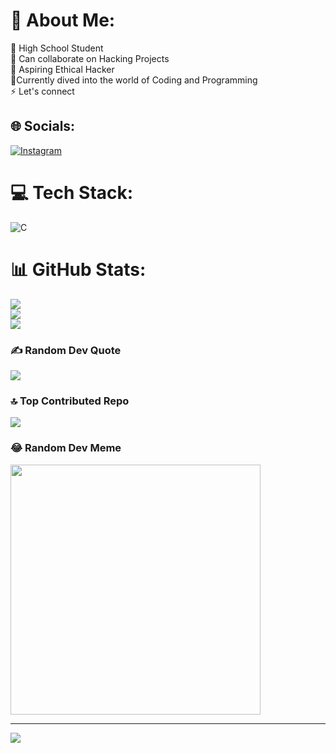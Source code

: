 # 💫 About Me:
🔭 High School Student<br>👯 Can collaborate on Hacking Projects<br>🤝 Aspiring Ethical Hacker<br>🌱Currently dived into the world of Coding and Programming<br>⚡ Let's connect


## 🌐 Socials:
[![Instagram](https://img.shields.io/badge/Instagram-%23E4405F.svg?logo=Instagram&logoColor=white)](https://instagram.com/jibaannn_) 

# 💻 Tech Stack:
![C](https://img.shields.io/badge/c-%2300599C.svg?style=for-the-badge&logo=c&logoColor=white)
# 📊 GitHub Stats:
![](https://github-readme-stats.vercel.app/api?username=TechJiban&theme=radical&hide_border=false&include_all_commits=true&count_private=false)<br/>
![](https://github-readme-streak-stats.herokuapp.com/?user=TechJiban&theme=radical&hide_border=false)<br/>
![](https://github-readme-stats.vercel.app/api/top-langs/?username=TechJiban&theme=radical&hide_border=false&include_all_commits=true&count_private=false&layout=compact)

### ✍️ Random Dev Quote
![](https://quotes-github-readme.vercel.app/api?type=vetical&theme=radical)

### 🔝 Top Contributed Repo
![](https://github-contributor-stats.vercel.app/api?username=TechJiban&limit=5&theme=tokyonight&combine_all_yearly_contributions=true)

### 😂 Random Dev Meme
<img src='https://randommeme-five.vercel.app/' style="height: 400px;"/>

---
[![](https://visitcount.itsvg.in/api?id=TechJiban&icon=6&color=6)](https://visitcount.itsvg.in)

<!-- Proudly created with GPRM ( https://gprm.itsvg.in ) -->
